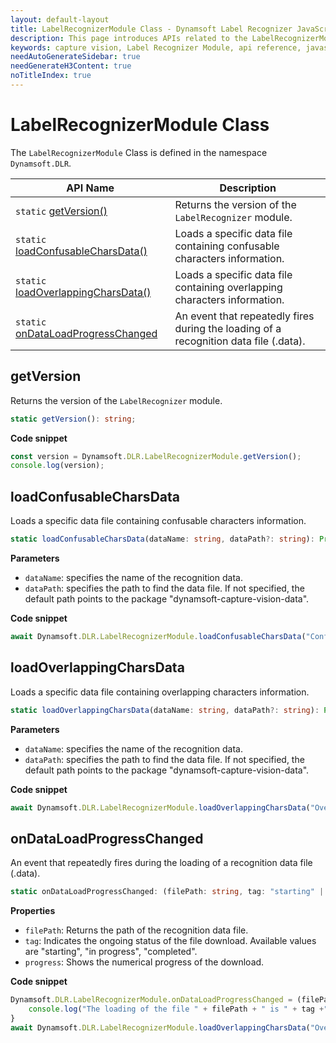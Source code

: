 ```yaml
---
layout: default-layout
title: LabelRecognizerModule Class - Dynamsoft Label Recognizer JavaScript Edition API
description: This page introduces APIs related to the LabelRecognizerModule Class of Dynamsoft Label Recognizer JavaScript Edition.
keywords: capture vision, Label Recognizer Module, api reference, javascript, js
needAutoGenerateSidebar: true
needGenerateH3Content: true
noTitleIndex: true
---
```


# LabelRecognizerModule Class

The `LabelRecognizerModule` Class is defined in the namespace `Dynamsoft.DLR`.

| API Name                                                         | Description                                                                           |
| ---------------------------------------------------------------- | ------------------------------------------------------------------------------------- |
| `static` [getVersion()](#getversion)                             | Returns the version of the `LabelRecognizer` module.                                  |
| `static` [loadConfusableCharsData()](#loadconfusablecharsdata)           | Loads a specific data file containing confusable characters information.                        |
| `static` [loadOverlappingCharsData()](#loadoverlappingcharsdata)           | Loads a specific data file containing overlapping characters information.                        |
| `static` [onDataLoadProgressChanged](#ondataloadprogresschanged) | An event that repeatedly fires during the loading of a recognition data file (.data). |

## getVersion

Returns the version of the `LabelRecognizer` module.

```typescript
static getVersion(): string;
```

**Code snippet**

```javascript
const version = Dynamsoft.DLR.LabelRecognizerModule.getVersion();
console.log(version);
```

## loadConfusableCharsData

Loads a specific data file containing confusable characters information.

```typescript
static loadConfusableCharsData(dataName: string, dataPath?: string): Promise<void>;
```

**Parameters**

* `dataName`: specifies the name of the recognition data.
* `dataPath`: specifies the path to find the data file. If not specified, the default path points to the package "dynamsoft-capture-vision-data".

**Code snippet**

```javascript
await Dynamsoft.DLR.LabelRecognizerModule.loadConfusableCharsData("ConfusableChars.data");
```

## loadOverlappingCharsData

Loads a specific data file containing overlapping characters information.

```typescript
static loadOverlappingCharsData(dataName: string, dataPath?: string): Promise<void>;
```

**Parameters**

* `dataName`: specifies the name of the recognition data.
* `dataPath`: specifies the path to find the data file. If not specified, the default path points to the package "dynamsoft-capture-vision-data".

**Code snippet**

```javascript
await Dynamsoft.DLR.LabelRecognizerModule.loadOverlappingCharsData("OverlappingChars.data");
```

## onDataLoadProgressChanged

An event that repeatedly fires during the loading of a recognition data file (.data).

```typescript
static onDataLoadProgressChanged: (filePath: string, tag: "starting" | "in progress" | "completed", progress: { loaded: number, total: number }) => {};
```

**Properties**

* `filePath`: Returns the path of the recognition data file.
* `tag`: Indicates the ongoing status of the file download. Available values are "starting", "in progress", "completed".
* `progress`: Shows the numerical progress of the download.
            
**Code snippet**

```js
Dynamsoft.DLR.LabelRecognizerModule.onDataLoadProgressChanged = (filePath, tag, progress) => {
    console.log("The loading of the file " + filePath + " is " + tag +" ( " + progress.loaded + "/" + progress.total+ ").");
}
await Dynamsoft.DLR.LabelRecognizerModule.loadOverlappingCharsData("OverlappingChars.data");
```